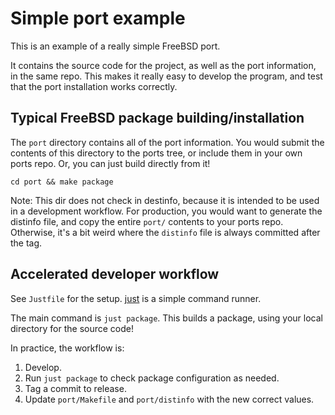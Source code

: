 # Simple port example

This is an example of a really simple FreeBSD port.

It contains the source code for the project, as well as the port information, in the same repo.
This makes it really easy to develop the program, and test that the port installation works correctly.

## Typical FreeBSD package building/installation

The `port` directory contains all of the port information.
You would submit the contents of this directory to the ports tree, or include them in your own ports repo.
Or, you can just build directly from it!

`cd port && make package`

Note: This dir does not check in destinfo, because it is intended to be used in a development workflow.
For production, you would want to generate the distinfo file, and copy the entire `port/` contents to your ports repo.
Otherwise, it's a bit weird where the `distinfo` file is always committed after the tag.

## Accelerated developer workflow

See `Justfile` for the setup.
[just](https://github.com/casey/just) is a simple command runner.

The main command is `just package`.
This builds a package, using your local directory for the source code!

In practice, the workflow is:

1. Develop.
2. Run `just package` to check package configuration as needed.
3. Tag a commit to release.
4. Update `port/Makefile` and `port/distinfo` with the new correct values.
